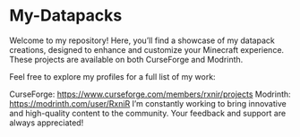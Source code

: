 # My-Datapacks
Welcome to my repository! Here, you’ll find a showcase of my datapack creations, designed to enhance and customize your Minecraft experience. These projects are available on both CurseForge and Modrinth.

Feel free to explore my profiles for a full list of my work:

CurseForge: https://www.curseforge.com/members/rxnir/projects
Modrinth: https://modrinth.com/user/RxniR
I’m constantly working to bring innovative and high-quality content to the community. Your feedback and support are always appreciated!
